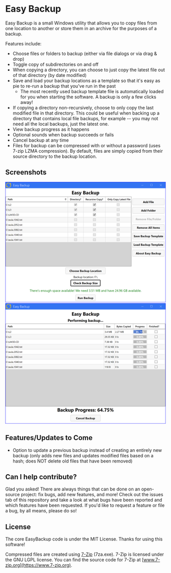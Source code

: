 # Easy Backup

Easy Backup is a small Windows utility that allows you to copy files from one location to another or store them in an archive for the purposes of a backup. 

Features include:

* Choose files or folders to backup (either via file dialogs or via drag & drop)
* Toggle copy of subdirectories on and off
* When copying a directory, you can choose to just copy the latest file out of that directory (by date modified)
* Save and load your backup locations as a template so that it's easy as pie to re-run a backup that you've run in the past
  * The most recently used backup template file is automatically loaded for you when starting the software. A backup is only a few clicks away!
* If copying a directory non-recursively, choose to only copy the last modified file in that directory. This could be useful when backing up a directory that contains local file backups, for example -- you may not need all the local backups, just the latest one.
* View backup progress as it happens
* Optional sounds when backup succeeds or fails
* Cancel backup at any time
* Files for backup can be compressed with or without a password (uses 7-zip LZMA compression). By default, files are simply copied from their source directory to the backup location.

## Screenshots

<div align="center">
    <img alt="Setup" src="./screenshots/setup-backup.png">
    <img alt="Backing up data" src="./screenshots/backing-up.png">
</div>

## Features/Updates to Come

* Option to update a previous backup instead of creating an entirely new backup (only adds new files and updates modified files based on a hash; does NOT delete old files that have been removed)

## Can I help contribute?

Glad you asked! There are always things that can be done on an open-source project: fix bugs, add new features, and more! Check out the issues tab of this repository and take a look at what bugs have been reported and which features have been requested. If you'd like to request a feature or file a bug, by all means, please do so!

## License

The core EasyBackup code is under the MIT License. Thanks for using this software!

Compressed files are created using [7-Zip](https://www.7-zip.org) (7za.exe). 7-Zip is licensed under the GNU LGPL license. You can find the source code for 7-Zip at [www.7-zip.org](https://www.7-zip.org).
